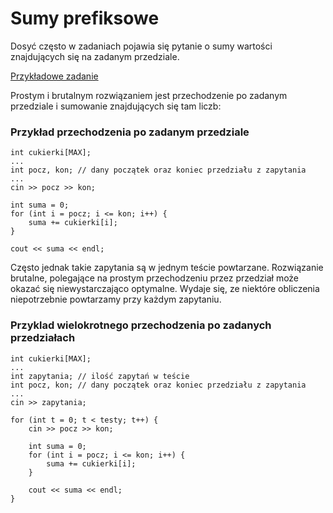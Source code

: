 # Sumy prefiksowe

Dosyć często w zadaniach pojawia się pytanie o sumy wartości znajdujących się na zadanym przedziale.

[Przykładowe zadanie](halloween.pdf)


Prostym i brutalnym rozwiązaniem jest przechodzenie po zadanym przedziale i sumowanie znajdujących się tam liczb:

### Przykład przechodzenia po zadanym przedziale
```
int cukierki[MAX];
...
int pocz, kon; // dany początek oraz koniec przedziału z zapytania
...
cin >> pocz >> kon;

int suma = 0;
for (int i = pocz; i <= kon; i++) {
    suma += cukierki[i];
}

cout << suma << endl;
```
Często jednak takie zapytania są w jednym teście powtarzane. 
Rozwiązanie brutalne, polegające na prostym przechodzeniu przez przedział może okazać się niewystarczająco
optymalne. Wydaje się, ze niektóre obliczenia niepotrzebnie powtarzamy przy każdym zapytaniu.

### Przyklad wielokrotnego przechodzenia po zadanych przedziałach
```
int cukierki[MAX];
...
int zapytania; // ilość zapytań w teście
int pocz, kon; // dany początek oraz koniec przedziału z zapytania
...
cin >> zapytania;

for (int t = 0; t < testy; t++) {
    cin >> pocz >> kon;

    int suma = 0;
    for (int i = pocz; i <= kon; i++) {
        suma += cukierki[i];
    }

    cout << suma << endl;
}

```
